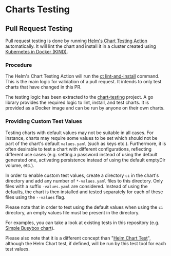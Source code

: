 # Charts Testing

## Pull Request Testing

Pull request testing is done by running [Helm's Chart Testing Action](https://github.com/helm/chart-testing) automatically.
It will lint the chart and install it in a cluster created using [Kubernetes in Docker (KIND)](https://github.com/kubernetes-sigs/kind).

### Procedure

The Helm's Chart Testing Action will run the [ct lint-and-install](https://github.com/helm/chart-testing/blob/master/doc/ct_lint-and-install.md) command.
This is the main logic for validation of a pull request. It intends to only test charts that have changed in this PR.

The testing logic has been extracted to the [chart-testing](https://github.com/helm/chart-testing) project. A go library provides the required logic to lint, install, and test charts.
It is provided as a Docker image and can be run by anyone on their own charts.

### Providing Custom Test Values

Testing charts with default values may not be suitable in all cases. For instance, charts may require some values to be set which should not be part of the chart's default `values.yaml` (such as keys etc.). Furthermore, it is often desirable to test a chart with different configurations, reflecting different use cases (e.g. setting a password instead of using the default generated one, activating persistence instead of using the default emptyDir volume, etc.).

In order to enable custom test values, create a directory `ci` in the chart's directory and add any number of `*-values.yaml` files to this directory. Only files with a suffix `-values.yaml` are considered. Instead of using the defaults, the chart is then installed and tested separately for each of these files using the `--values` flag.

Please note that in order to test using the default values when using the `ci` directory, an empty values file must be present in the directory.

For examples, you can take a look at existing tests in this repository (e.g. [Simple Busybox chart](charts/simple_busybox)).

Please also note that it is a different concept than "[Helm Chart Test](https://github.com/helm/helm/blob/master/docs/chart_tests.md)", although the Helm Chart test, if defined, will be run by this test tool for each test values.
